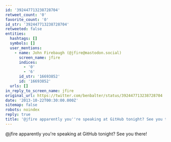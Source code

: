 ```yaml
---
id: '392447713238728704'
retweet_count: '0'
favorite_count: '0'
id_str: '392447713238728704'
retweeted: false
entities:
  hashtags: []
  symbols: []
  user_mentions:
    - name: John Firebaugh (@jfire@mastodon.social)
      screen_name: jfire
      indices:
        - '0'
        - '6'
      id_str: '16693852'
      id: '16693852'
  urls: []
in_reply_to_screen_name: jfire
original_url: https://twitter.com/benbalter/status/392447713238728704
date: '2013-10-22T00:30:00.000Z'
sitemap: false
robots: noindex
reply: true
title: '@jfire apparently you''re speaking at GitHub tonight? See you there!'
---
```


@jfire apparently you're speaking at GitHub tonight? See you there!